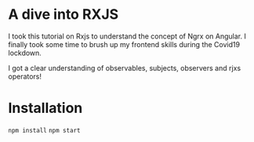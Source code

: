 # A dive into RXJS

I took this tutorial on Rxjs to understand the concept of Ngrx on Angular. I finally took some time to brush up my frontend skills during the Covid19 lockdown.

I got a clear understanding of observables, subjects, observers and rjxs operators!


# Installation

```npm install```
```npm start```